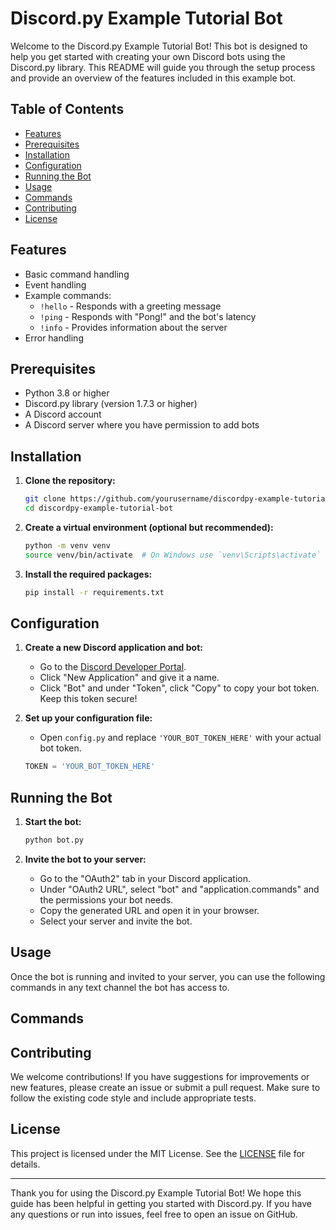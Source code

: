 # Discord.py Example Tutorial Bot

Welcome to the Discord.py Example Tutorial Bot! This bot is designed to help you get started with creating your own Discord bots using the Discord.py library. This README will guide you through the setup process and provide an overview of the features included in this example bot.

## Table of Contents

- [Features](#features)
- [Prerequisites](#prerequisites)
- [Installation](#installation)
- [Configuration](#configuration)
- [Running the Bot](#running-the-bot)
- [Usage](#usage)
- [Commands](#commands)
- [Contributing](#contributing)
- [License](#license)

## Features

- Basic command handling
- Event handling
- Example commands:
  - `!hello` - Responds with a greeting message
  - `!ping` - Responds with "Pong!" and the bot's latency
  - `!info` - Provides information about the server
- Error handling

## Prerequisites

- Python 3.8 or higher
- Discord.py library (version 1.7.3 or higher)
- A Discord account
- A Discord server where you have permission to add bots

## Installation

1. **Clone the repository:**
    ```bash
    git clone https://github.com/yourusername/discordpy-example-tutorial-bot.git
    cd discordpy-example-tutorial-bot
    ```

2. **Create a virtual environment (optional but recommended):**
    ```bash
    python -m venv venv
    source venv/bin/activate  # On Windows use `venv\Scripts\activate`
    ```

3. **Install the required packages:**
    ```bash
    pip install -r requirements.txt
    ```

## Configuration

1. **Create a new Discord application and bot:**
    - Go to the [Discord Developer Portal](https://discord.com/developers/applications).
    - Click "New Application" and give it a name.
    - Click "Bot" and under "Token", click "Copy" to copy your bot token. Keep this token secure!

2. **Set up your configuration file:**
    - Open `config.py` and replace `'YOUR_BOT_TOKEN_HERE'` with your actual bot token.

    ```python
    TOKEN = 'YOUR_BOT_TOKEN_HERE'
    ```

## Running the Bot

1. **Start the bot:**
    ```bash
    python bot.py
    ```

2. **Invite the bot to your server:**
    - Go to the "OAuth2" tab in your Discord application.
    - Under "OAuth2 URL", select "bot" and "application.commands" and the permissions your bot needs.
    - Copy the generated URL and open it in your browser.
    - Select your server and invite the bot.

## Usage

Once the bot is running and invited to your server, you can use the following commands in any text channel the bot has access to.

## Commands



## Contributing

We welcome contributions! If you have suggestions for improvements or new features, please create an issue or submit a pull request. Make sure to follow the existing code style and include appropriate tests.

## License

This project is licensed under the MIT License. See the [LICENSE](LICENSE) file for details.

---

Thank you for using the Discord.py Example Tutorial Bot! We hope this guide has been helpful in getting you started with Discord.py. If you have any questions or run into issues, feel free to open an issue on GitHub.
